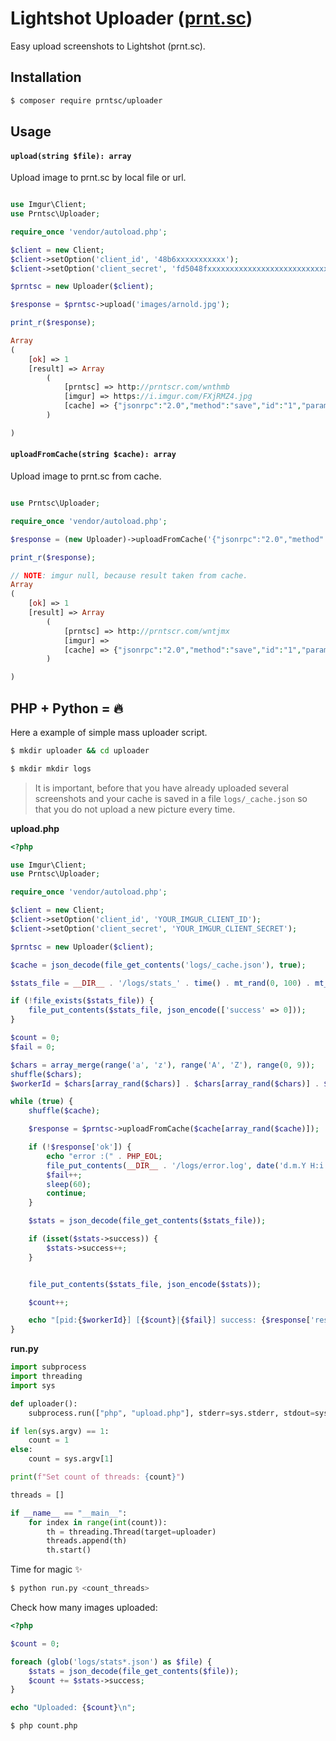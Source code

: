 # Lightshot Uploader ([prnt.sc](https://prnt.sc/))

Easy upload screenshots to Lightshot (prnt.sc).

## Installation

```bash
$ composer require prntsc/uploader
```

## Usage

#### `upload(string $file): array`

Upload image to prnt.sc by local file or url.

```php

use Imgur\Client;
use Prntsc\Uploader;

require_once 'vendor/autoload.php';

$client = new Client;
$client->setOption('client_id', '48b6xxxxxxxxxxx');
$client->setOption('client_secret', 'fd5048fxxxxxxxxxxxxxxxxxxxxxxxxxxxxxxxxx');

$prntsc = new Uploader($client);

$response = $prntsc->upload('images/arnold.jpg');

print_r($response);

Array
(
    [ok] => 1
    [result] => Array
        (
            [prntsc] => http://prntscr.com/wnthmb
            [imgur] => https://i.imgur.com/FXjRMZ4.jpg
            [cache] => {"jsonrpc":"2.0","method":"save","id":"1","params":{"img_url":"https:\/\/i.imgur.com\/FXjRMZ4.jpg","thumb_url":"https:\/\/i.imgur.com\/FXjRMZ4.jpg","delete_hash":"FyUDDstquzhymYK","app_id":"{813F8739-7DC3-7EFFF9F0E13F}","width":500,"height":383,"dpr":"1"}}
        )

)
```

#### `uploadFromCache(string $cache): array`

Upload image to prnt.sc from cache.

```php

use Prntsc\Uploader;

require_once 'vendor/autoload.php';

$response = (new Uploader)->uploadFromCache('{"jsonrpc":"2.0","method":"save","id":"1","params":{"img_url":"https:\/\/i.imgur.com\/FXjRMZ4.jpg","thumb_url":"https:\/\/i.imgur.com\/FXjRMZ4.jpg","delete_hash":"FyUDDstquzhymYK","app_id":"{813F8739-7DC3-7EFFF9F0E13F}","width":500,"height":383,"dpr":"1"}}');

print_r($response);

// NOTE: imgur null, because result taken from cache.
Array
(
    [ok] => 1
    [result] => Array
        (
            [prntsc] => http://prntscr.com/wntjmx
            [imgur] =>
            [cache] => {"jsonrpc":"2.0","method":"save","id":"1","params":{"img_url":"https:\/\/i.imgur.com\/FXjRMZ4.jpg","thumb_url":"https:\/\/i.imgur.com\/FXjRMZ4.jpg","delete_hash":"FyUDDstquzhymYK","app_id":"{813F8739-7DC3-7EFFF9F0E13F}","width":500,"height":383,"dpr":"1"}}
        )

)
```

## PHP + Python = 🔥

Here a example of simple mass uploader script.

```bash
$ mkdir uploader && cd uploader
```

```bash
$ mkdir mkdir logs
```

> It is important, before that you have already uploaded several screenshots and your cache is saved in a file `logs/_cache.json` so that you do not upload a new picture every time.

**upload.php**

```php
<?php

use Imgur\Client;
use Prntsc\Uploader;

require_once 'vendor/autoload.php';

$client = new Client;
$client->setOption('client_id', 'YOUR_IMGUR_CLIENT_ID');
$client->setOption('client_secret', 'YOUR_IMGUR_CLIENT_SECRET');

$prntsc = new Uploader($client);

$cache = json_decode(file_get_contents('logs/_cache.json'), true);

$stats_file = __DIR__ . '/logs/stats_' . time() . mt_rand(0, 100) . mt_rand(0, 99999999) . '.json';

if (!file_exists($stats_file)) {
    file_put_contents($stats_file, json_encode(['success' => 0]));
}

$count = 0;
$fail = 0;

$chars = array_merge(range('a', 'z'), range('A', 'Z'), range(0, 9));
shuffle($chars);
$workerId = $chars[array_rand($chars)] . $chars[array_rand($chars)] . $chars[array_rand($chars)] . $chars[array_rand($chars)] . $chars[array_rand($chars)] . $chars[array_rand($chars)];

while (true) {
    shuffle($cache);

    $response = $prntsc->uploadFromCache($cache[array_rand($cache)]);

    if (!$response['ok']) {
        echo "error :(" . PHP_EOL;
        file_put_contents(__DIR__ . '/logs/error.log', date('d.m.Y H:i:s') . ' --> ' . json_encode($response) . "\n", FILE_APPEND);
        $fail++;
        sleep(60);
        continue;
    }

    $stats = json_decode(file_get_contents($stats_file));

    if (isset($stats->success)) {
        $stats->success++;
    }


    file_put_contents($stats_file, json_encode($stats));

    $count++;

    echo "[pid:{$workerId}] [{$count}|{$fail}] success: {$response['result']['prntsc']}" . PHP_EOL;
}
```

**run.py**

```python
import subprocess
import threading
import sys

def uploader():
    subprocess.run(["php", "upload.php"], stderr=sys.stderr, stdout=sys.stdout)

if len(sys.argv) == 1:
    count = 1
else:
    count = sys.argv[1]

print(f"Set count of threads: {count}")

threads = []

if __name__ == "__main__":
    for index in range(int(count)):
        th = threading.Thread(target=uploader)
        threads.append(th)
        th.start()

```

Time for magic ✨
```bash
$ python run.py <count_threads>
```

Check how many images uploaded:
```php
<?php 

$count = 0;

foreach (glob('logs/stats*.json') as $file) {
    $stats = json_decode(file_get_contents($file));
    $count += $stats->success;
}

echo "Uploaded: {$count}\n";
```

```bash
$ php count.php
```

